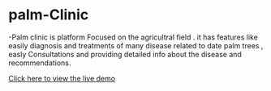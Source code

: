 # palm-Clinic

-Palm clinic is platform Focused on the agricultral field . it has features like easily diagnosis and treatments of many disease related to date palm trees , easly Consultations and providing detailed info about the disease and recommendations.

[Click here to view the live demo](http://palm-clinic.runasp.net/homePage)
